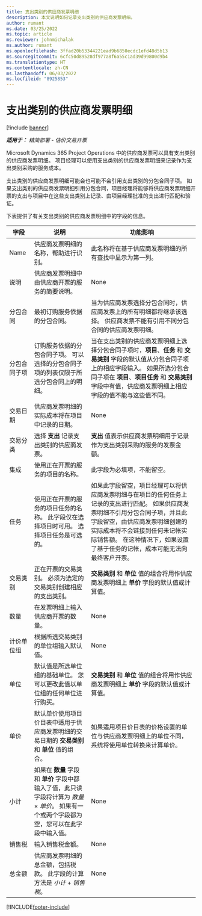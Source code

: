 ```yaml
---
title: 支出类别的供应商发票明细
description: 本文说明如何记录支出类别的供应商发票明细。
author: rumant
ms.date: 03/25/2022
ms.topic: article
ms.reviewer: johnmichalak
ms.author: rumant
ms.openlocfilehash: 3ffad20b53344221ead9b6850ecdc1efd48d5b13
ms.sourcegitcommit: 6cfc50d89528df977a8f6a55c1ad39d99800d9b4
ms.translationtype: HT
ms.contentlocale: zh-CN
ms.lasthandoff: 06/03/2022
ms.locfileid: "8925853"
---
```

# <a name="vendor-invoice-lines-for-expense-categories"></a>支出类别的供应商发票明细

[!include [banner](../../includes/dataverse-preview.md)]

_**适用于：** 精简部署 - 估价交易开票_

Microsoft Dynamics 365 Project Operations 中的供应商发票可以具有支出类别的供应商发票明细。 项目经理可以使用支出类别的供应商发票明细来记录作为支出类别采购的服务成本。

支出类别的供应商发票明细可能会也可能不会引用支出类别的分包合同子项。 如果支出类别的供应商发票明细引用分包合同，项目经理将能够将供应商发票明细开票的支出与项目中在这些支出类别上记录、由项目经理批准的支出进行匹配和验证。

下表提供了有关支出类别的供应商发票明细中的字段的信息。

| 字段 | 说明  | 功能影响 |
| --- | --- | --- |
| Name | 供应商发票明细的名称，帮助进行识别。 | 此名称将在基于供应商发票明细的所有查找中显示为第一列。 |
| 说明  | 供应商发票明细中由供应商开票的服务的简要说明。 | None |
| 分包合同 | 最初订购服务依据的分包合同。 | 当为供应商发票选择分包合同时，供应商发票上的所有明细都将继承该选择。 供应商发票不能有引用不同分包合同的供应商发票明细。 |
| 分包合同子项 | 订购服务依据的分包合同子项。 可以选择的分包合同子项的列表仅限于所选分包合同上的明细。 | 当在支出类别的供应商发票明细上选择分包合同子项时，**项目**、**任务** 和 **交易类别** 字段的默认值从分包合同子项上的相应字段输入。 如果所选分包合同子项在 **项目**、**项目任务** 和 **交易类别** 字段中有值，供应商发票明细上相应字段的值不能与这些值不同。 |
| 交易日期 | 供应商发票明细的实际成本将在项目中记录的日期。 |None |
| 交易分类 | 选择 **支出** 记录支出类别的供应商发票。 | **支出** 值表示供应商发票明细用于记录作为支出类别采购的服务的发票金额。 |
| 集成 | 使用正在开票的服务的项目的名称。 | 此字段为必填项，不能留空。 |
| 任务 | 使用正在开票的服务的项目任务的名称。 此字段仅在选择项目时可用。 选择项目任务是可选的。 | 如果此字段留空，项目经理可以将供应商发票明细与在项目的任何任务上记录的支出进行匹配。 如果供应商发票明细不引用分包合同子项，并且此字段留空，由供应商发票明细创建的实际成本将不会链接到任何未记帐实际销售额。 在这种情况下，如果设置了基于任务的记帐，成本可能无法向最终客户开票。 |
| 交易类别 | 正在开票的交易类别。 必须为选定的交易类别创建相应的支出类别。 | **交易类别** 和 **单位** 值的组合将用作供应商发票明细上 **单价** 字段的默认值或计算值。 |
| 数量 | 在发票明细上输入供应商开票的数量。 |None|
| 计价单位组 | 根据所选交易类别的单位组输入默认值。 | None |
| 单位 | 默认值是所选单位组的基础单位。 您可以更改此值以单位组的任何单位进行购买。 | **交易类别** 和 **单位** 值的组合将用作供应商发票明细上 **单价** 字段的默认值或计算值。 |
| 单价 | 默认单价使用项目价目表中适用于供应商发票明细的交易日期的 **交易类别** 和 **单位** 值的组合。 | 如果适用项目价目表的价格设置的单位与供应商发票明细上的单位不同，系统将使用单位转换来计算单价。 |
| 小计 | 如果在 **数量** 字段和 **单价** 字段中都输入了值，此只读字段将计算为 *数量* &times; *单价*。 如果有一个或两个字段都为空，您可以在此字段中输入值。| None |
| 销售税 | 输入销售税金额。 | None |
| 总金额 | 供应商发票明细的总金额，包括税款。 此字段的计算方法是 *小计* + *销售税*。 | None |

[!INCLUDE[footer-include](../../includes/footer-banner.md)]
